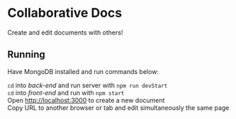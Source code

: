 # Collaborative Docs

Create and edit documents with others!

## Running

Have MongoDB installed and run commands below:

`cd` into _back-end_ and run server with `npm run devStart`\
`cd` into _front-end_ and run with `npm start`\
Open [http://localhost:3000](http://localhost:3000) to create a new document\
Copy URL to another browser or tab and edit simultaneously the same page
